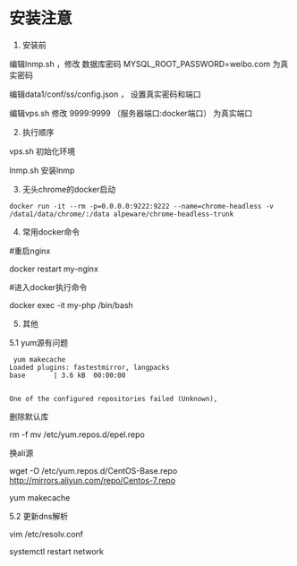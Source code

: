 # 安装注意

1. 安装前

编辑lnmp.sh ，修改 数据库密码 MYSQL_ROOT_PASSWORD=weibo.com  为真实密码

编辑data1/conf/ss/config.json ， 设置真实密码和端口

编辑vps.sh 修改 9999:9999 （服务器端口:docker端口） 为真实端口


2. 执行顺序

vps.sh  初始化环境

lnmp.sh 安装lnmp


3. 无头chrome的docker启动
```
docker run -it --rm -p=0.0.0.0:9222:9222 --name=chrome-headless -v /data1/data/chrome/:/data alpeware/chrome-headless-trunk
```

4. 常用docker命令

#重启nginx

docker restart my-nginx 

#进入docker执行命令

docker exec -it  my-php /bin/bash

5. 其他

5.1 yum源有问题

 ```
  yum makecache
Loaded plugins: fastestmirror, langpacks
base       | 3.6 kB  00:00:00     


 One of the configured repositories failed (Unknown),
 ```
 
 删除默认库 
 
 rm -f mv /etc/yum.repos.d/epel.repo
 
 换ali源
 
 wget -O /etc/yum.repos.d/CentOS-Base.repo http://mirrors.aliyun.com/repo/Centos-7.repo
 
 yum makecache
 
 5.2 更新dns解析
 
 vim /etc/resolv.conf 
 
 systemctl restart network
